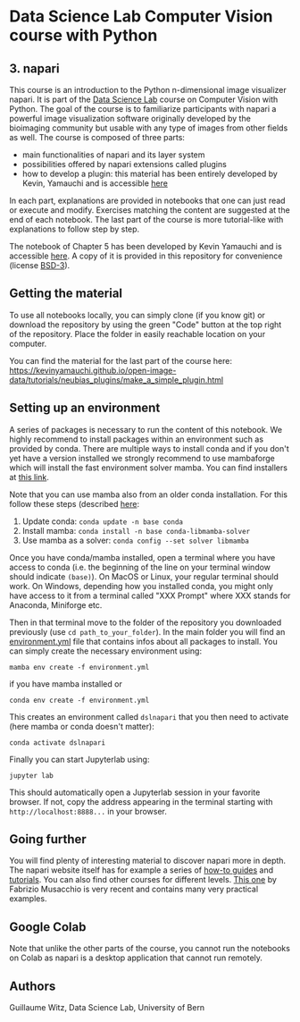 # Data Science Lab Computer Vision course with Python
## 3. napari

This course is an introduction to the Python n-dimensional image visualizer napari. It is part of the [Data Science Lab](https://www.dsl.unibe.ch/) course on Computer Vision with Python. The goal of the course is to familiarize participants with napari a powerful image visualization software originally developed by the bioimaging community but usable with any type of images from other fields as well. The course is composed of three parts:
- main functionalities of napari and its layer system
- possibilities offered by napari extensions called plugins
- how to develop a plugin: this material has been entirely developed by Kevin, Yamauchi and is accessible [here](https://kevinyamauchi.github.io/open-image-data/tutorials/neubias_plugins/make_a_simple_plugin.html)

In each part, explanations are provided in notebooks that one can just read or execute and modify. Exercises matching the content are suggested at the end of each notebook. The last part of the course is more tutorial-like with explanations to follow step by step.

The notebook of Chapter 5 has been developed by Kevin Yamauchi and is accessible [here](https://github.com/kevinyamauchi/neubias-napari-workshop). A copy of it is provided in this repository for convenience (license [BSD-3](https://github.com/kevinyamauchi/neubias-napari-workshop/blob/main/LICENSE)).

## Getting the material

To use all notebooks locally, you can simply clone (if you know git) or download the repository by using the green "Code" button at the top right of the repository. Place the folder in easily reachable location on your computer.

You can find the material for the last part of the course here: https://kevinyamauchi.github.io/open-image-data/tutorials/neubias_plugins/make_a_simple_plugin.html

## Setting up an environment

A series of packages is necessary to run the content of this notebook. We highly recommend to install packages within an environment such as provided by conda. There are multiple ways to install conda and if you don't yet have a version installed we strongly recommend to use mambaforge which will install the fast environment solver mamba. You can find installers at [this link](https://github.com/conda-forge/miniforge#mambaforge). 

Note that you can use mamba also from an older conda installation. For this follow these steps (described [here](https://www.anaconda.com/blog/a-faster-conda-for-a-growing-community):
1. Update conda:
    ```conda update -n base conda```
2. Install mamba:
    ```conda install -n base conda-libmamba-solver```
3. Use mamba as a solver:
    ```conda config --set solver libmamba```

Once you have conda/mamba installed, open a terminal where you have access to conda (i.e. the beginning of the line on your terminal window should indicate ```(base)```). On MacOS or Linux, your regular terminal should work. On Windows, depending how you installed conda, you might only have access to it from a terminal called "XXX Prompt" where XXX stands for Anaconda, Miniforge etc.

Then in that terminal move to the folder of the repository you downloaded previously (use ```cd path_to_your_folder```). In the main folder you will find an [environment.yml](environment.yml) file that contains infos about all packages to install. You can simply create the necessary environment using:

    mamba env create -f environment.yml

if you have mamba installed or

    conda env create -f environment.yml

This creates an environment called ```dslnapari``` that you then need to activate (here mamba or conda doesn't matter):

    conda activate dslnapari

Finally you can start Jupyterlab using:

    jupyter lab

This should automatically open a Jupyterlab session in your favorite browser. If not, copy the address appearing in the terminal starting with ```http://localhost:8888...``` in your browser.

## Going further

You will find plenty of interesting material to discover napari more in depth. The napari website itself has for example a series of [how-to guides](https://napari.org/stable/howtos/index.html) and [tutorials](https://napari.org/stable/tutorials/index.html). You can also find other courses for different levels. [This one](https://www.fabriziomusacchio.com/teaching/teaching_bioimage_analysis/) by Fabrizio Musacchio is very recent and contains many very practical examples.


## Google Colab

Note that unlike the other parts of the course, you cannot run the notebooks on Colab as napari is a desktop application that cannot run remotely.

## Authors

Guillaume Witz, Data Science Lab, University of Bern